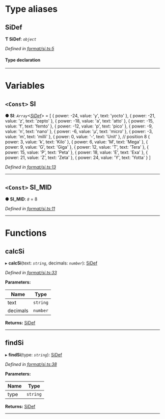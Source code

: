 

# Type aliases

<a id="sidef"></a>

##  SiDef

**Ƭ SiDef**: *`object`*

*Defined in [format/si.ts:5](https://github.com/polkadot-js/common/blob/b15ae9e/packages/util/src/format/si.ts#L5)*

#### Type declaration

___

# Variables

<a id="si"></a>

## `<Const>` SI

**● SI**: *`Array`<[SiDef](_format_si_.md#sidef)>* =  [
  { power: -24, value: 'y', text: 'yocto' },
  { power: -21, value: 'z', text: 'zepto' },
  { power: -18, value: 'a', text: 'atto' },
  { power: -15, value: 'f', text: 'femto' },
  { power: -12, value: 'p', text: 'pico' },
  { power: -9, value: 'n', text: 'nano' },
  { power: -6, value: 'µ', text: 'micro' },
  { power: -3, value: 'm', text: 'milli' },
  { power: 0, value: '-', text: 'Unit' }, // position 8
  { power: 3, value: 'k', text: 'Kilo' },
  { power: 6, value: 'M', text: 'Mega' },
  { power: 9, value: 'G', text: 'Giga' },
  { power: 12, value: 'T', text: 'Tera' },
  { power: 15, value: 'P', text: 'Peta' },
  { power: 18, value: 'E', text: 'Exa' },
  { power: 21, value: 'Z', text: 'Zeta' },
  { power: 24, value: 'Y', text: 'Yotta' }
]

*Defined in [format/si.ts:13](https://github.com/polkadot-js/common/blob/b15ae9e/packages/util/src/format/si.ts#L13)*

___
<a id="si_mid"></a>

## `<Const>` SI_MID

**● SI_MID**: *`8`* = 8

*Defined in [format/si.ts:11](https://github.com/polkadot-js/common/blob/b15ae9e/packages/util/src/format/si.ts#L11)*

___

# Functions

<a id="calcsi"></a>

##  calcSi

▸ **calcSi**(text: *`string`*, decimals: *`number`*): [SiDef](_format_si_.md#sidef)

*Defined in [format/si.ts:33](https://github.com/polkadot-js/common/blob/b15ae9e/packages/util/src/format/si.ts#L33)*

**Parameters:**

| Name | Type |
| ------ | ------ |
| text | `string` |
| decimals | `number` |

**Returns:** [SiDef](_format_si_.md#sidef)

___
<a id="findsi"></a>

##  findSi

▸ **findSi**(type: *`string`*): [SiDef](_format_si_.md#sidef)

*Defined in [format/si.ts:38](https://github.com/polkadot-js/common/blob/b15ae9e/packages/util/src/format/si.ts#L38)*

**Parameters:**

| Name | Type |
| ------ | ------ |
| type | `string` |

**Returns:** [SiDef](_format_si_.md#sidef)

___

